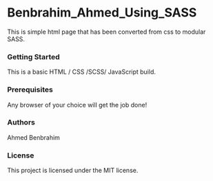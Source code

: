 # Benbrahim_Ahmed_Using_SASS
  This is simple html page that has been converted from css to modular SASS.
  
### Getting Started
This is a basic HTML / CSS /SCSS/ JavaScript build. 

### Prerequisites
Any browser of your choice will get the job done!

### Authors
Ahmed Benbrahim

### License
This project is licensed under the MIT license.
